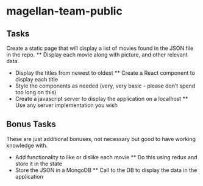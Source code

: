 # magellan-team-public

## Tasks ##
Create a static page that will display a list of movies found in the JSON file in the repo.
** Display each movie along with picture, and other relevant data.
* Display the titles from newest to oldest
** Create a React component to display each title
* Style the components as needed (very, very basic - please don’t spend too long on this)
* Create a javascript server to display the application on a localhost
** Use any server implementation you wish

## Bonus Tasks ##
These are just additional bonuses, not necessary but good to have working knowledge with.
* Add functionality to like or dislike each movie
** Do this using redux and store it in the state
* Store the JSON in a MongoDB
** Call to the DB to display the data in the application
